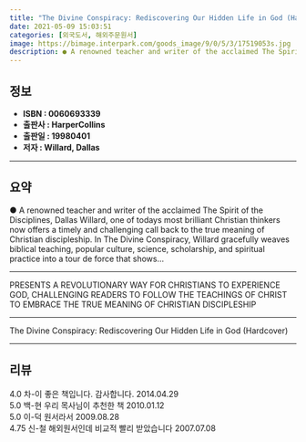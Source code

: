 ```yaml
---
title: "The Divine Conspiracy: Rediscovering Our Hidden Life in God (Hardcover)"
date: 2021-05-09 15:03:51
categories: [외국도서, 해외주문원서]
image: https://bimage.interpark.com/goods_image/9/0/5/3/17519053s.jpg
description: ● A renowned teacher and writer of the acclaimed The Spirit of the Disciplines, Dallas Willard, one of todays most brilliant Christian thinkers now offers a ti
---
```


## **정보**

- **ISBN : 0060693339**
- **출판사 : HarperCollins**
- **출판일 : 19980401**
- **저자 : Willard, Dallas**

------



## **요약**

●  A renowned teacher and writer of the acclaimed The Spirit of the Disciplines, Dallas Willard, one of todays most brilliant Christian thinkers now offers a timely and challenging call back to the true meaning of Christian discipleship. In The Divine Conspiracy, Willard gracefully weaves biblical teaching, popular culture, science, scholarship, and spiritual practice into a tour de force that shows...

------

PRESENTS A REVOLUTIONARY WAY FOR CHRISTIANS TO EXPERIENCE GOD, CHALLENGING READERS TO FOLLOW THE TEACHINGS OF CHRIST TO EMBRACE THE TRUE MEANING OF CHRISTIAN DISCIPLESHIP

------


The Divine Conspiracy: Rediscovering Our Hidden Life in God (Hardcover) 

------


## **리뷰** 

4.0 차-이 좋은 책입니다. 감사합니다. 2014.04.29 <br/>5.0 백-현 우리 목사님이 추천한 책 2010.01.12 <br/>5.0 이-덕 원서라서 2009.08.28 <br/>4.75 신-철 해외원서인데 비교적 빨리 받았습니다 2007.07.08 <br/>